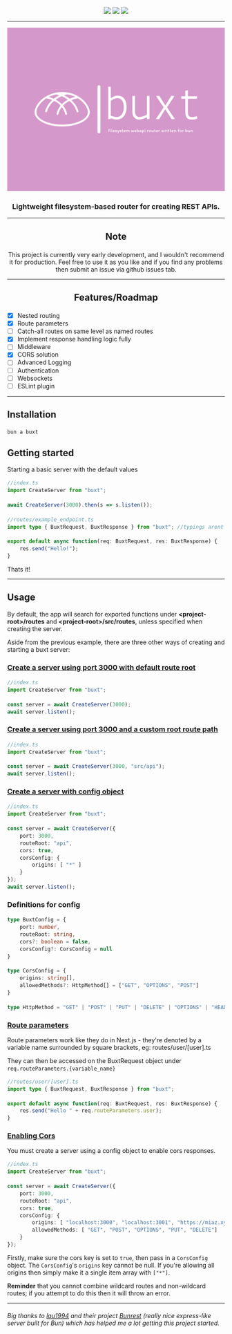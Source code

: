 <p align="center">
<!-- <img src="https://github.com/mia-z/buxt/actions/workflows/main.js.yml/badge.svg" /> -->
<img src=https://img.shields.io/github/package-json/v/mia-z/buxt />
<img src=https://img.shields.io/github/commit-activity/w/mia-z/buxt />
<img src="https://img.shields.io/codecov/c/github/mia-z/buxt" />

---

<p align="center">
<img src="./.gitfiles/buxt-logo.png">
 
<h3 align="center"><b>Lightweight filesystem-based router for creating REST APIs.</b>

---

## <p align="center"> **Note**

<p align="center"> This project is currently very early development, and I wouldn't recommend it for production. Feel free to use it as you like and if you find any problems then submit an issue via github issues tab.

---

## <p align="center"> Features/Roadmap

- [x] Nested routing
- [x] Route parameters
- [ ] Catch-all routes on same level as named routes
- [x] Implement response handling logic fully
- [ ] Middleware
- [x] CORS solution
- [ ] Advanced Logging
- [ ] Authentication
- [ ] Websockets
- [ ] ESLint plugin
---

## <b>Installation</b>
`bun a buxt`

## <b>Getting started</b>
Starting a basic server with the default values

``` typescript
//index.ts
import CreateServer from "buxt";

await CreateServer(3000).then(s => s.listen());

//routes/example_endpoint.ts
import type { BuxtRequest, BuxtResponse } from "buxt"; //typings arent required, but useful!

export default async function(req: BuxtRequest, res: BuxtResponse) {
    res.send("Hello!");
}
```
Thats it!

---

## <b>Usage</b>

By default, the app will search for exported functions under <b>\<project-root>/routes</b> and <b>\<project-root>/src/routes</b>, unless specified when creating the server.

Aside from the previous example, there are three other ways of creating and starting a buxt server:


### <b><u>Create a server using port 3000 with default route root</u></b>
``` typescript
//index.ts
import CreateServer from "buxt";

const server = await CreateServer(3000);
await server.listen();
```

### <u><b>Create a server using port 3000 and a custom root route path</b></u>

``` typescript
//index.ts
import CreateServer from "buxt";

const server = await CreateServer(3000, "src/api");
await server.listen();
```

### <u><b>Create a server with config object</u></b>

``` typescript
//index.ts
import CreateServer from "buxt";

const server = await CreateServer({
    port: 3000,
    routeRoot: "api",
    cors: true,
    corsConfig: {
        origins: [ "*" ]
    }
});
await server.listen();
```

### Definitions for config

``` typescript
type BuxtConfig = {
    port: number,
    routeRoot: string,
    cors?: boolean = false,
    corsConfig?: CorsConfig = null
}

type CorsConfig = {
    origins: string[],
    allowedMethods?: HttpMethod[] = ["GET", "OPTIONS", "POST"]
}

type HttpMethod = "GET" | "POST" | "PUT" | "DELETE" | "OPTIONS" | "HEAD" | "PATCH";

```

### <u><b>Route parameters</b></u>
Route parameters work like they do in Next.js - they're denoted by a variable name surrounded by square brackets, eg: routes/user/[user].ts

They can then be accessed on the BuxtRequest object under `req.routeParameters.{variable_name}`
``` typescript
//routes/user/[user].ts
import type { BuxtRequest, BuxtResponse } from "buxt";

export default async function(req: BuxtRequest, res: BuxtResponse) {
    res.send("Hello " + req.routeParameters.user);
}
```

### <u><b>Enabling Cors</b></u>
You must create a server using a config object to enable cors responses.

``` typescript
//index.ts
import CreateServer from "buxt";

const server = await CreateServer({
    port: 3000,
    routeRoot: "api",
    cors: true,
    corsConfig: {
        origins: [ "localhost:3000", "localhost:3001", "https://miaz.xyz/", "http://miaz.xyz" ],
        allowedMethods: [ "GET", "POST", "OPTIONS", "PUT", "DELETE"]
    }
});
```

Firstly, make sure the cors key is set to `true`, then pass in a `CorsConfig` object. The `CorsConfig`'s `origins` key cannot be null. If you're allowing all origins then simply make it a single item array with `["*"]`.

<b>Reminder</b> that you cannot combine wildcard routes and non-wildcard routes; if you attempt to do this then it  will throw an error.

---
###### Big thanks to <a href="https://github.com/lau1944">lau1994</a> and their project <a href="https://github.com/lau1944/bunrest">Bunrest</a> (really nice express-like server built for Bun) which has helped me a lot getting this project started.
